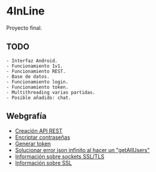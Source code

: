 # 4InLine

Proyecto final.

## TODO

    - Interfaz Android.
    - Funcionamiento 1v1.
    - Funcionamiento REST.
    - Base de datos.
    - Funcionamiento login.
    - Funcionamiento token.
    - Multithreading varias partidas.
    - Posible añadido: chat.

## Webgrafía

-   [Creación API REST](https://www.youtube.com/watch?v=vTu2HQrXtyw)
-   [Encriptar contraseñas](https://www.javatpoint.com/how-to-encrypt-password-in-java)
-   [Generar token](https://stackoverflow.com/questions/13992972/how-to-create-a-authentication-token-using-java)
-   [Solucionar error json infinito al hacer un "getAllUsers"](https://stackoverflow.com/questions/47693110/could-not-write-json-infinite-recursion-stackoverflowerror-nested-exception)
-   [Información sobre sockets SSL/TLS](https://docs.oracle.com/en/java/javase/11/security/java-secure-socket-extension-jsse-reference-guide.html#GUID-F069F4ED-DF2C-4B3B-90FB-F89E700CF21A)
-   [Información sobre SSL](https://www.cloudflare.com/es-es/learning/ssl/what-is-ssl/)
